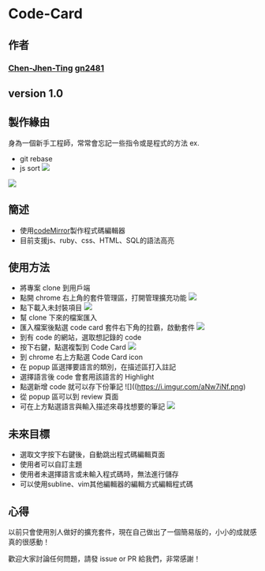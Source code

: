 # Code-Card
## 作者
### [Chen-Jhen-Ting](https://github.com/Chen-Jhen-Ting) [gn2481](https://github.com/gn2481)
## version 1.0
## 製作緣由
身為一個新手工程師，常常會忘記一些指令或是程式的方法
ex. 
- git rebase
- js  sort
![](https://i.imgur.com/aNw7iNf.png)

![](https://i.imgur.com/m8IZ51R.png)

## 簡述
- 使用[codeMirror](https://github.com/codemirror/codemirror)製作程式碼編輯器
- 目前支援js、ruby、css、HTML、SQL的語法高亮

## 使用方法 
- 將專案 clone 到用戶端
- 點開 chrome 右上角的套件管理區，打開管理擴充功能
![](https://i.imgur.com/SH8xwPM.png)
- 點下載入未封裝項目
![](https://i.imgur.com/RSynGqH.png)
- 幫 clone 下來的檔案匯入
- 匯入檔案後點選 code card 套件右下角的拉霸，啟動套件
![](https://i.imgur.com/fnTOkXr.png)
- 到有 code 的網站，選取想記錄的 code 
- 按下右鍵，點選複製到 Code Card
![](https://i.imgur.com/bwsdpfQ.png)
- 到 chrome 右上方點選 Code Card icon
- 在 popup 區選擇要語言的類別，在描述區打入註記
- 選擇語言後 code 會套用該語言的 Highlight
- 點選新增 code 就可以存下份筆記
 ![]((https://i.imgur.com/aNw7iNf.png)
- 從 popup 區可以到 review 頁面
- 可在上方點選語言與輸入描述來尋找想要的筆記
![](https://i.imgur.com/m8IZ51R.png)


## 未來目標
- 選取文字按下右鍵後，自動跳出程式碼編輯頁面
- 使用者可以自訂主題
- 使用者未選擇語言或未輸入程式碼時，無法進行儲存
- 可以使用subline、vim其他編輯器的編輯方式編輯程式碼

## 心得

以前只會使用別人做好的擴充套件，現在自己做出了一個簡易版的，小小的成就感真的很感動！



歡迎大家討論任何問題，請發 issue or PR 給我們，非常感謝！

